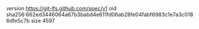 version https://git-lfs.github.com/spec/v1
oid sha256:662ed3446064a67b3babd4e611fd06ab28fe04fabf6983c1e7a3c0186dfe5c7b
size 4597
